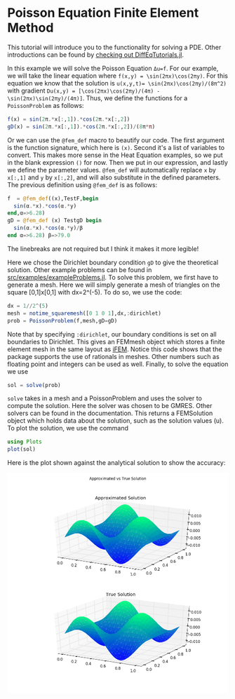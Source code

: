 # Poisson Equation Finite Element Method

This tutorial will introduce you to the functionality for solving a PDE. Other
introductions can be found by [checking out DiffEqTutorials.jl](https://github.com/JuliaDiffEq/DiffEqTutorials.jl).

In this example we will solve the Poisson Equation ``Δu=f``. For our example, we will take the linear equation where ``f(x,y) = \sin(2πx)\cos(2πy)``. For this equation we know that the solution is ``u(x,y,t)= \sin(2πx)\cos(2πy)/(8π^2)`` with gradient ``Du(x,y) = [\cos(2πx)\cos(2πy)/(4π) -\sin(2πx)\sin(2πy)/(4π)]``. Thus, we define the functions for a `PoissonProblem` as follows:

```julia
f(x) = sin(2π.*x[:,1]).*cos(2π.*x[:,2])
gD(x) = sin(2π.*x[:,1]).*cos(2π.*x[:,2])/(8π*π)
```

Or we can use the `@fem_def` macro to beautify our code. The first argument is
the function signature, which here is `(x)`. Second it's a list of variables to
convert. This makes more sense in the Heat Equation examples, so we put in the
blank expression `()` for now. Then we put in our expression, and lastly we define
the parameter values. `@fem_def` will automatically replace `x` by `x[:,1]` and
`y` by `x[:,2]`, and will also substitute in the defined parameters. The previous
definition using `@fem_def` is as follows:

```julia
f  = @fem_def((x),TestF,begin
  sin(α.*x).*cos(α.*y)
end,α=>6.28)
gD = @fem_def (x) TestgD begin
  sin(α.*x).*cos(α.*y)/β
end α=>6.28) β=>79.0
```

The linebreaks are not required but I think it makes it more legible!

Here we chose the Dirichlet boundary condition `gD` to give the theoretical solution.  Other example problems can be found in [src/examples/exampleProblems.jl](https://github.com/JuliaDiffEq/DifferentialEquations.jl/tree/master/src/premades/premade_problems.jl). To solve this problem, we first have to generate a mesh. Here we will simply generate a mesh of triangles on the square [0,1]x[0,1] with dx=2^(-5). To do so, we use the code:

```julia
dx = 1//2^(5)
mesh = notime_squaremesh([0 1 0 1],dx,:dirichlet)
prob = PoissonProblem(f,mesh,gD=gD)
```

Note that by specifying `:dirichlet`, our boundary conditions is set on all boundaries to Dirichlet. This gives an FEMmesh object which stores a finite element mesh in the same layout as [iFEM](http://www.math.uci.edu/~chenlong/programming.html). Notice this code shows that the package supports the use of rationals in meshes. Other numbers such as floating point and integers can be used as well. Finally, to solve the equation we use

```julia
sol = solve(prob)
```

`solve` takes in a mesh and a PoissonProblem and uses the solver to compute the solution. Here the solver was chosen to be GMRES. Other solvers can be found in the documentation. This returns a FEMSolution object which holds data about the solution, such as the solution values (u). To plot the solution, we use the command

```julia
using Plots
plot(sol)
```

Here is the plot shown against the analytical solution to show the accuracy:

![Poisson Example Solution](../assets/introductionExample.png)
